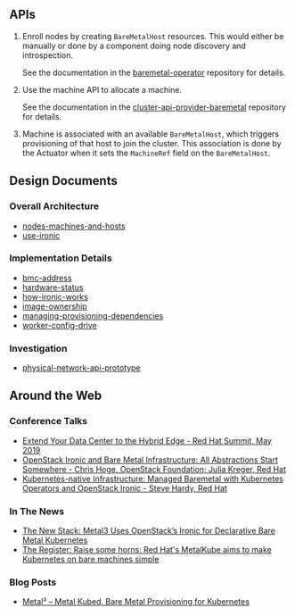 ## APIs

1. Enroll nodes by creating `BareMetalHost` resources.  This would either be
   manually or done by a component doing node discovery and introspection.

   See the documentation in the
   [baremetal-operator](https://github.com/metal3-io/baremetal-operator/blob/master/docs/api.md) repository for details.

2. Use the machine API to allocate a machine.

   See the documentation in the
   [cluster-api-provider-baremetal](https://github.com/metal3-io/cluster-api-provider-baremetal/blob/master/docs/api.md)
   repository for details.

3. Machine is associated with an available `BareMetalHost`, which triggers
   provisioning of that host to join the cluster.  This association is done by
   the Actuator when it sets the `MachineRef` field on the `BareMetalHost`.

## Design Documents

### Overall Architecture

- [nodes-machines-and-hosts](https://github.com/metal3-io/metal3-docs/blob/master/design/nodes-machines-and-hosts.md)
- [use-ironic](https://github.com/metal3-io/metal3-docs/blob/master/design/use-ironic.md)

### Implementation Details

- [bmc-address](https://github.com/metal3-io/metal3-docs/blob/master/design/bmc-address.md)
- [hardware-status](https://github.com/metal3-io/metal3-docs/blob/master/design/hardware-status.md)
- [how-ironic-works](https://github.com/metal3-io/metal3-docs/blob/master/design/how-ironic-works.md)
- [image-ownership](https://github.com/metal3-io/metal3-docs/blob/master/design/image-ownership.md)
- [managing-provisioning-dependencies](https://github.com/metal3-io/metal3-docs/blob/master/design/managing-provisioning-dependencies.md)
- [worker-config-drive](https://github.com/metal3-io/metal3-docs/blob/master/design/worker-config-drive.md)

### Investigation

- [physical-network-api-prototype](https://github.com/metal3-io/metal3-docs/blob/master/design/physical-network-api-prototype.md)

## Around the Web

### Conference Talks

- [Extend Your Data Center to the Hybrid Edge - Red Hat Summit, May 2019](https://www.pscp.tv/RedHatOfficial/1vAGRWYPjngJl?t=1h27m51s)
- [OpenStack Ironic and Bare Metal Infrastructure: All Abstractions Start Somewhere - Chris Hoge, OpenStack Foundation; Julia Kreger, Red Hat](https://www.openstack.org/summit/denver-2019/summit-schedule/events/23779/openstack-ironic-and-bare-metal-infrastructure-all-abstractions-start-somewhere)
- [Kubernetes-native Infrastructure: Managed Baremetal with Kubernetes Operators and OpenStack Ironic - Steve Hardy, Red Hat](https://sched.co/KMyE)

### In The News

- [The New Stack: Metal3 Uses OpenStack’s Ironic for Declarative Bare Metal Kubernetes](https://thenewstack.io/metal3-uses-openstacks-ironic-for-declarative-bare-metal-kubernetes/)
- [The Register: Raise some horns: Red Hat's MetalKube aims to make Kubernetes on bare machines simple](https://www.theregister.co.uk/2019/04/05/red_hat_metalkubel/)

### Blog Posts

- [Metal³ – Metal Kubed, Bare Metal Provisioning for Kubernetes](https://blog.russellbryant.net/2019/04/30/metal%C2%B3-metal-kubed-bare-metal-provisioning-for-kubernetes/)

